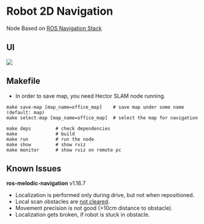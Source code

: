 # Robot 2D Navigation

Node Based on [ROS Navigation Stack](http://wiki.ros.org/navigation)

## UI
![](docs/navigation.gif)

## Makefile

* In order to save map, you need Hector SLAM node running.
```
make save-map [map_name=office_map]    # save map under some name (default: map)
make select-map [map_name=office_map]  # select the map for navigation

make deps         # check dependencies
make              # build
make run          # run the node
make show         # show rviz
make monitor      # show rviz on remote pc
```

## Known Issues

**ros-melodic-navigation** v1.16.7

* Localization is performed only during drive, but not when repositioned.
* Local scan obstacles are [not cleared](https://answers.ros.org/question/257286/obstacles-are-not-cleared-completely-in-costmap/).
* Movement precision is not good (>10cm distance to obstacle).
* Localization gets broken, if robot is stuck in obstacle.
